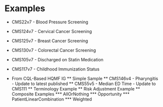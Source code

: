 # Examples

* CMS22v7 - Blood Pressure Screening
* CMS124v7 - Cervical Cancer Screening
* CMS125v7 - Breast Cancer Screening
* CMS130v7 - Colorectal Cancer Screening
* CMS105v7 - Discharged on Statin Medication
* CMS117v7 - Childhood Immunization Status

* From CQL-Based HQMF IG
** Simple Sample
** CMS146v4 - Pharyngitis - Update to latest published
** CMS55v5 - Median ED Time - Update to CMS111
** Terminology Example
** Risk Adjustment Example
** Composite Examples
*** AllOrNothing
*** Opportunity
*** PatientLinearCombination
*** Weighted


